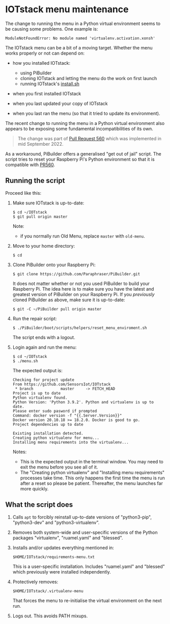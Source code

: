 # IOTstack menu maintenance

The change to running the menu in a Python virtual environment seems to be causing some problems. One example is:

```
ModuleNotFoundError: No module named 'virtualenv.activation.xonsh'
```

The IOTstack menu can be a bit of a moving target. Whether the menu works properly or not can depend on:

- how you installed IOTstack:

	- using PiBuilder
	- cloning IOTstack and letting the menu do the work on first launch
	- running IOTstack's [install.sh](https://github.com/SensorsIot/IOTstack/blob/master/install.sh)

- when you first installed IOTstack
- when you last updated your copy of IOTstack
- when you last ran the menu (so that it tried to update its environment).

The recent change to running the menu in a Python virtual environment also appears to be exposing some fundamental incompatibilities of its own.

> The change was part of [Pull Request 560](https://github.com/SensorsIot/IOTstack/pull/560) which was implemented in mid September 2022.

As a workaround, PiBuilder offers a generalised "get out of jail" script. The script tries to reset your Raspberry Pi's Python environment so that it is compatible with [PR560](https://github.com/SensorsIot/IOTstack/pull/560).

## Running the script

Proceed like this:

1. Make sure IOTstack is up-to-date:

	```
	$ cd ~/IOTstack
	$ git pull origin master
	```

	Note:
	
	- if you normally run Old Menu, replace `master` with `old-menu`.

2. Move to your home directory:

	```
	$ cd
	```
	
3. Clone PiBuilder onto your Raspberry Pi:

	```
	$ git clone https://github.com/Paraphraser/PiBuilder.git
	```
	
	It does not matter whether or not you used PiBuilder to build your Raspberry Pi. The idea here is to make sure you have the latest and greatest version of PiBuilder on your Raspberry Pi. If you *previously* cloned PiBuilder as above, make sure it is up-to-date:
		
	```
	$ git -C ~/PiBuilder pull origin master
	```

4. Run the repair script:

	```
	$ ./PiBuilder/boot/scripts/helpers/reset_menu_enviroment.sh
	```

	The script ends with a logout.
	
5. Login again and run the menu:

	```
	$ cd ~/IOTstack
	$ ./menu.sh
	```
	
	The expected output is:
	
	```
	Checking for project update
	From https://github.com/SensorsIot/IOTstack
	 * branch            master     -> FETCH_HEAD
	Project is up to date
	Python virtualenv found.
	Python Version: 'Python 3.9.2'. Python and virtualenv is up to date.
	Please enter sudo pasword if prompted
	Command: docker version -f "{{.Server.Version}}"
	Docker version 20.10.18 >= 18.2.0. Docker is good to go.
	Project dependencies up to date
	
	Existing installation detected.
	Creating python virtualenv for menu...
	Installing menu requirements into the virtualenv...
	```
	
	Notes:
	
	* This is the expected output in the terminal window. You may need to exit the menu before you see all of it.
	* The "Creating python virtualenv" and "Installing menu requirements" processes take time. This only happens the first time the menu is run after a reset so please be patient. Thereafter, the menu launches far more quickly.

## What the script does

1. Calls `apt` to forcibly reinstall up-to-date versions of "python3-pip", "python3-dev" and "python3-virtualenv".
2. Removes both system-wide and user-specific versions of the Python packages "virtualenv", "ruamel.yaml" and "blessed".
3. Installs and/or updates everything mentioned in:

	```
	$HOME/IOTstack/requirements-menu.txt
	```

	This is a user-specific installation. Includes "ruamel.yaml" and "blessed" which previously were installed independently.
4. Protectively removes:

	```
	$HOME/IOTstack/.virtualenv-menu
	```

	That forces the menu to re-initialise the virtual environment on the next run.
	
5. Logs out. This avoids PATH mixups.

